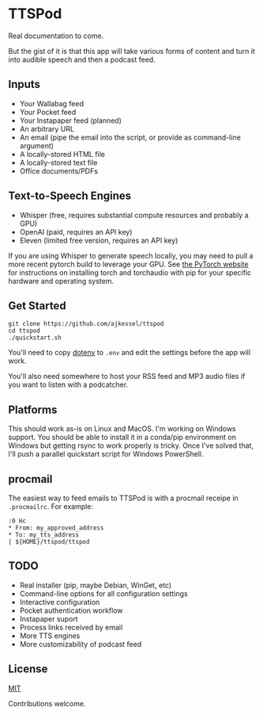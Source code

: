 # TTSPod

Real documentation to come.

But the gist of it is that this app will take various forms of content and turn it into audible speech and then a podcast feed.

## Inputs 

* Your Wallabag feed
* Your Pocket feed
* Your Instapaper feed (planned)
* An arbitrary URL
* An email (pipe the email into the script, or provide as command-line argument)
* A locally-stored HTML file
* A locally-stored text file
* Office documents/PDFs 

## Text-to-Speech Engines

* Whisper (free, requires substantial compute resources and probably a GPU)
* OpenAI (paid, requires an API key)
* Eleven (limited free version, requires an API key)

If you are using Whisper to generate speech locally, you may need to pull a more recent pytorch build to leverage your GPU. See [the PyTorch website](https://pytorch.org/get-started/locally/) for instructions on installing torch and torchaudio with pip for your specific hardware and operating system.

## Get Started
```
git clone https://github.com/ajkessel/ttspod
cd ttspod
./quickstart.sh
```

You'll need to copy [dotenv](dotenv) to `.env` and edit the settings before the app will work.

You'll also need somewhere to host your RSS feed and MP3 audio files if you want to listen with a podcatcher. 

## Platforms
This should work as-is on Linux and MacOS. I'm working on Windows support. You should be able to install it in a conda/pip environment on Windows but getting rsync to work properly is tricky. Once I've solved that, I'll push a parallel quickstart script for Windows PowerShell. 

## procmail
The easiest way to feed emails to TTSPod is with a procmail receipe in `.procmailrc`. For example:
```
:0 Hc
* From: my_approved_address
* To: my_tts_address
| ${HOME}/ttspod/ttspod
```

## TODO
* Real installer (pip, maybe Debian, WinGet, etc)
* Command-line options for all configuration settings
* Interactive configuration
* Pocket authentication workflow
* Instapaper suport
* Process links received by email
* More TTS engines
* More customizability of podcast feed

## License
[MIT](LICENSE)

Contributions welcome.
